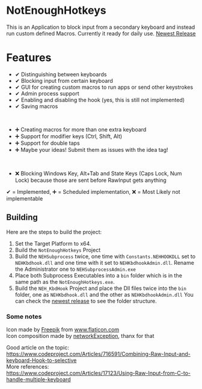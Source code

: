 # NotEnoughHotkeys
This is an Application to block input from a secondary keyboard and instead run custom defined Macros. Currently it ready for daily use. [Newest Release](https://github.com/VollRahm/NotEnoughHotkeys/releases/latest)

# Features
* ✔ Distinguishing between keyboards
* ✔ Blocking input from certain keyboard
* ✔ GUI for creating custom macros to run apps or send other keystrokes
* ✔ Admin process support
* ✔ Enabling and disabling the hook (yes, this is still not implemented)
* ✔ Saving macros  
</br>

* ➕ Creating macros for more than one extra keyboard
* ➕ Support for modifier keys (Ctrl, Shift, Alt)
* ➕ Support for double taps
* ➕ Maybe your ideas! Submit them as issues with the idea tag!  
</br>

* ❌ Blocking Windows Key, Alt+Tab and State Keys (Caps Lock, Num Lock) because those are sent before RawInput gets anything

✔ = Implemented, ➕ = Scheduled implementation, ❌ = Most Likely not implementable

## Building
Here are the steps to build the project:
1. Set the Target Platform to x64.
2. Build the `NotEnoughHotkeys` Project
3. Build the `NEHSubprocess` twice, one time with `Constants.NEHHOOKDLL` set to `NEHKbdhook.dll` and one time with it set to `NEHKbdhookAdmin.dll`. Rename the Administrator one to `NEHSubprocessAdmin.exe`
4. Place both Subprocess Executables into a `bin` folder which is in the same path as the `NotEnoughHotkeys.exe`.
5. Build the `NEH_KbdHook` Project and place the Dll files twice into the `bin` folder, one as `NEHKbdhook.dll` and the other as `NEHKbdhookAdmin.dll`
You can check the [newest release](https://github.com/VollRahm/NotEnoughHotkeys/releases/latest) to see the folder structure.

### Some notes
Icon made by [Freepik](https://www.flaticon.com/authors/freepik) from www.flaticon.com </br>
Icon composition made by [networkException](https://github.com/networkException), thanx for that

Good article on the topic: https://www.codeproject.com/Articles/716591/Combining-Raw-Input-and-keyboard-Hook-to-selective </br>
More references:  
https://www.codeproject.com/Articles/17123/Using-Raw-Input-from-C-to-handle-multiple-keyboard

